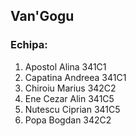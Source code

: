 ## Van'Gogu ##

### Echipa: ###
1. Apostol Alina	341C1
2. Capatina Andreea 341C1
3. Chiroiu Marius	342C2
4. Ene Cezar Alin 	341C5
5. Nutescu Ciprian	341C5
6. Popa Bogdan		342C2
